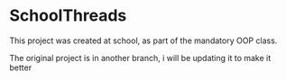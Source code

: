 # SchoolThreads
This project was created at school, as part of the mandatory OOP class.

The original project is in another branch, i will be updating it to make it better
